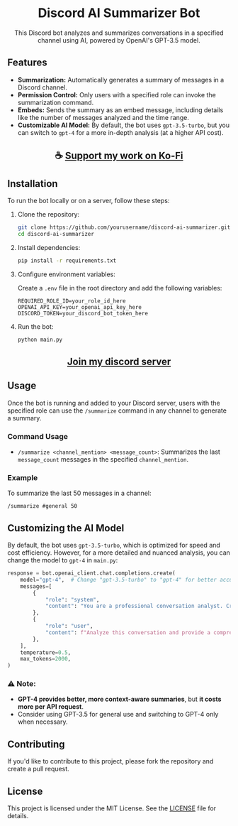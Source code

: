 <div align="center">
 
# Discord AI Summarizer Bot

This Discord bot analyzes and summarizes conversations in a specified channel using AI, powered by OpenAI's GPT-3.5 model.

</div>

## Features

- **Summarization:** Automatically generates a summary of messages in a Discord channel.
- **Permission Control:** Only users with a specified role can invoke the summarization command.
- **Embeds:** Sends the summary as an embed message, including details like the number of messages analyzed and the time range.
- **Customizable AI Model:** By default, the bot uses `gpt-3.5-turbo`, but you can switch to `gpt-4` for a more in-depth analysis (at a higher API cost).

<div align="center">

## ☕ [Support my work on Ko-Fi](https://ko-fi.com/thatsinewave)

</div>

## Installation

To run the bot locally or on a server, follow these steps:

1. Clone the repository:

   ```bash
   git clone https://github.com/yourusername/discord-ai-summarizer.git
   cd discord-ai-summarizer
   ```

2. Install dependencies:

   ```bash
   pip install -r requirements.txt
   ```

3. Configure environment variables:

   Create a `.env` file in the root directory and add the following variables:

   ```dotenv
   REQUIRED_ROLE_ID=your_role_id_here
   OPENAI_API_KEY=your_openai_api_key_here
   DISCORD_TOKEN=your_discord_bot_token_here
   ```

4. Run the bot:

   ```bash
   python main.py
   ```

<div align="center">

## [Join my discord server](https://thatsinewave.github.io/Discord-Redirect/)

</div>

## Usage

Once the bot is running and added to your Discord server, users with the specified role can use the `/summarize` command in any channel to generate a summary.

### Command Usage

- `/summarize <channel_mention> <message_count>`: Summarizes the last `message_count` messages in the specified `channel_mention`.

### Example

To summarize the last 50 messages in a channel:

```
/summarize #general 50
```

## Customizing the AI Model

By default, the bot uses `gpt-3.5-turbo`, which is optimized for speed and cost efficiency. However, for a more detailed and nuanced analysis, you can change the model to `gpt-4` in `main.py`:

```python
response = bot.openai_client.chat.completions.create(
    model="gpt-4",  # Change "gpt-3.5-turbo" to "gpt-4" for better accuracy
    messages=[
        {
            "role": "system",
            "content": "You are a professional conversation analyst. Create a detailed summary of this Discord conversation.",
        },
        {
            "role": "user",
            "content": f"Analyze this conversation and provide a comprehensive summary:\n\n{conversation}",
        },
    ],
    temperature=0.5,
    max_tokens=2000,
)
```

### ⚠️ Note:
- **GPT-4 provides better, more context-aware summaries**, but **it costs more per API request**.
- Consider using GPT-3.5 for general use and switching to GPT-4 only when necessary.

## Contributing

If you'd like to contribute to this project, please fork the repository and create a pull request.

## License

This project is licensed under the MIT License. See the [LICENSE](LICENSE) file for details.
